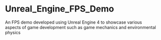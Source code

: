 # Unreal_Engine_FPS_Demo
An FPS demo developed using Unreal Engine 4 to showcase various aspects of game development such as game mechanics and environmental physics
